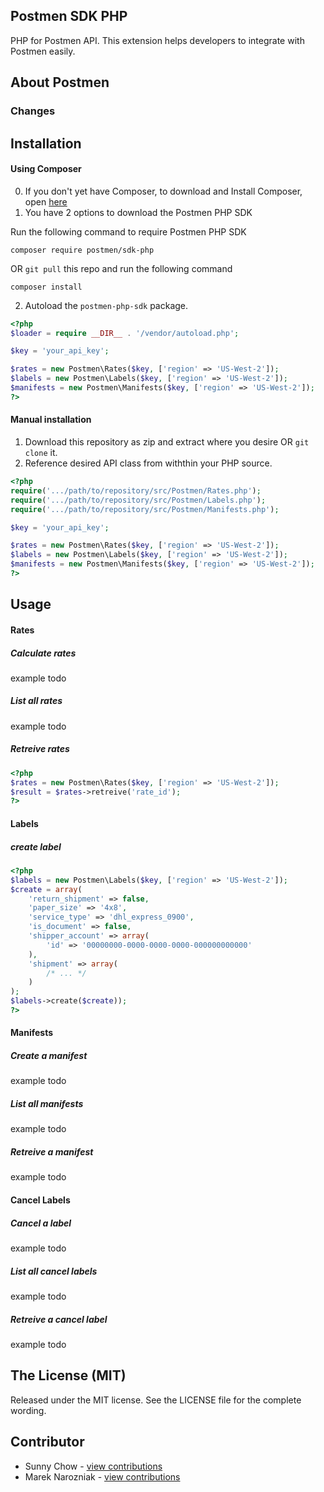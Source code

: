 ## Postmen SDK PHP
PHP for Postmen API.
This extension helps developers to integrate with Postmen easily.


## About Postmen


### Changes


## Installation
#### Using Composer

0. If you don't yet have Composer, to download and Install Composer, open [here](https://getcomposer.org/download/)
1. You have 2 options to download the Postmen PHP SDK

Run the following command to require Postmen PHP SDK
```
composer require postmen/sdk-php
```
OR `git pull` this repo and run the following command
```
composer install
```
2. Autoload the `postmen-php-sdk` package.

```php
<?php
$loader = require __DIR__ . '/vendor/autoload.php';

$key = 'your_api_key';

$rates = new Postmen\Rates($key, ['region' => 'US-West-2']);
$labels = new Postmen\Labels($key, ['region' => 'US-West-2']);
$manifests = new Postmen\Manifests($key, ['region' => 'US-West-2']);
?>
```

#### Manual installation

1. Download this repository as zip and extract where you desire OR `git clone` it.
2. Reference desired API class from withthin your PHP source.
```php
<?php
require('.../path/to/repository/src/Postmen/Rates.php');
require('.../path/to/repository/src/Postmen/Labels.php');
require('.../path/to/repository/src/Postmen/Manifests.php');

$key = 'your_api_key';

$rates = new Postmen\Rates($key, ['region' => 'US-West-2']);
$labels = new Postmen\Labels($key, ['region' => 'US-West-2']);
$manifests = new Postmen\Manifests($key, ['region' => 'US-West-2']);
?>
```

## Usage

#### Rates

##### Calculate rates
example todo
##### List all rates
example todo
##### Retreive rates
```php
<?php
$rates = new Postmen\Rates($key, ['region' => 'US-West-2']);
$result = $rates->retreive('rate_id');
?>
```
#### Labels
##### create label
```php
<?php
$labels = new Postmen\Labels($key, ['region' => 'US-West-2']);
$create = array(
	'return_shipment' => false,
	'paper_size' => '4x8',
	'service_type' => 'dhl_express_0900',
	'is_document' => false,
	'shipper_account' => array(
		'id' => '00000000-0000-0000-0000-000000000000'
	),
	'shipment' => array(
	    /* ... */
	)
);
$labels->create($create));
?>
```


#### Manifests
##### Create a manifest
example todo
##### List all manifests
example todo
##### Retreive a manifest
example todo
#### Cancel Labels
##### Cancel a label
example todo
##### List all cancel labels
example todo
##### Retreive a cancel label
example todo

## The License (MIT)
Released under the MIT license. See the LICENSE file for the complete wording.


## Contributor
- Sunny Chow - [view contributions](https://github.com/postmen/sdk-php/commits?author=sunnychow)
- Marek Narozniak - [view contributions](https://github.com/postmen/sdk-php/commits?author=marekyggdrasil)
